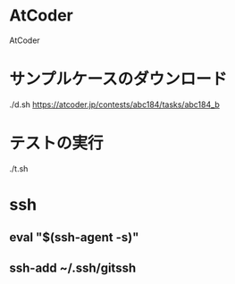 # AtCoder
AtCoder

# サンプルケースのダウンロード
./d.sh
https://atcoder.jp/contests/abc184/tasks/abc184_b

# テストの実行
./t.sh

# ssh
## eval "$(ssh-agent -s)"
## ssh-add ~/.ssh/gitssh